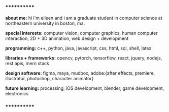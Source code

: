 ### **********

**about me:** hi i'm eileen and i am a graduate student in computer science at northeastern university in boston, ma. 

**special interests:** computer vision, computer graphics, human computer interaction, 2D + 3D animation, web design + development 

**programming:** c++, python, java, javascript, css, html, sql, shell, latex

**libraries + frameworks:** opencv, pytorch, tensorflow, react, jquery, nodejs, rest apis, mern stack

**design software:** figma, maya, mudbox, adobe:{after effects, premiere, illustrator, photoshop, character animator} 

**future learning:** processing, iOS development, blender, game development, electronics 

### **********
